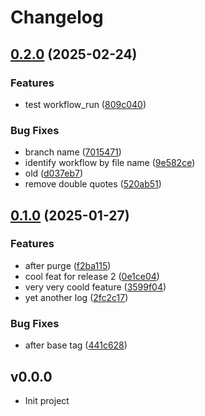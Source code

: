 # Changelog

## [0.2.0](https://github.com/yousef8/learn-github-actions/compare/v0.1.0...v0.2.0) (2025-02-24)


### Features

* test workflow_run ([809c040](https://github.com/yousef8/learn-github-actions/commit/809c04059c3b397c8291a4907e409c46377a7ec1))


### Bug Fixes

* branch name ([7015471](https://github.com/yousef8/learn-github-actions/commit/70154717a946195f6116990578c7255ceb302349))
* identify workflow by file name ([9e582ce](https://github.com/yousef8/learn-github-actions/commit/9e582ce094864bd26c1680ab62d652eddb93391d))
* old ([d037eb7](https://github.com/yousef8/learn-github-actions/commit/d037eb7a69454be7b53b773308db23c4c2cd43e6))
* remove double quotes ([520ab51](https://github.com/yousef8/learn-github-actions/commit/520ab51159be4584152e75e6a89033a4ec4e3889))

## [0.1.0](https://github.com/yousef8/learn-github-actions/compare/v0.0.0...v0.1.0) (2025-01-27)


### Features

* after purge ([f2ba115](https://github.com/yousef8/learn-github-actions/commit/f2ba115e1f01ff1c4df3d3527cee7333897298e8))
* cool feat for release 2 ([0e1ce04](https://github.com/yousef8/learn-github-actions/commit/0e1ce046ccd4d681752e3b98bd9e337ba20feccb))
* very very coold feature ([3599f04](https://github.com/yousef8/learn-github-actions/commit/3599f048a7c0dfdf1c8a2a06e816b019aba7dfa8))
* yet another log ([2fc2c17](https://github.com/yousef8/learn-github-actions/commit/2fc2c17044bb0c50c6e894ae9abb1e9e68a72425))


### Bug Fixes

* after base tag ([441c628](https://github.com/yousef8/learn-github-actions/commit/441c62881c3d61d82cab9231ed90c9eb66bb47ee))

## v0.0.0

* Init project
